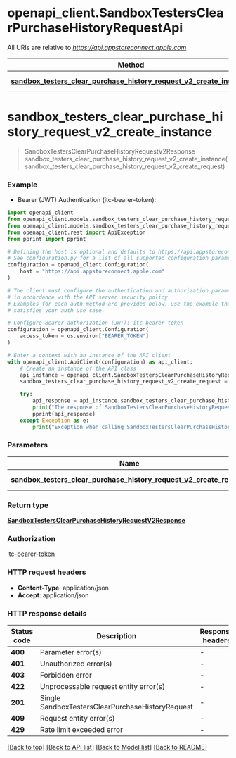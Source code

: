 # openapi_client.SandboxTestersClearPurchaseHistoryRequestApi

All URIs are relative to *https://api.appstoreconnect.apple.com*

Method | HTTP request | Description
------------- | ------------- | -------------
[**sandbox_testers_clear_purchase_history_request_v2_create_instance**](SandboxTestersClearPurchaseHistoryRequestApi.md#sandbox_testers_clear_purchase_history_request_v2_create_instance) | **POST** /v2/sandboxTestersClearPurchaseHistoryRequest | 


# **sandbox_testers_clear_purchase_history_request_v2_create_instance**
> SandboxTestersClearPurchaseHistoryRequestV2Response sandbox_testers_clear_purchase_history_request_v2_create_instance(sandbox_testers_clear_purchase_history_request_v2_create_request)

### Example

* Bearer (JWT) Authentication (itc-bearer-token):

```python
import openapi_client
from openapi_client.models.sandbox_testers_clear_purchase_history_request_v2_create_request import SandboxTestersClearPurchaseHistoryRequestV2CreateRequest
from openapi_client.models.sandbox_testers_clear_purchase_history_request_v2_response import SandboxTestersClearPurchaseHistoryRequestV2Response
from openapi_client.rest import ApiException
from pprint import pprint

# Defining the host is optional and defaults to https://api.appstoreconnect.apple.com
# See configuration.py for a list of all supported configuration parameters.
configuration = openapi_client.Configuration(
    host = "https://api.appstoreconnect.apple.com"
)

# The client must configure the authentication and authorization parameters
# in accordance with the API server security policy.
# Examples for each auth method are provided below, use the example that
# satisfies your auth use case.

# Configure Bearer authorization (JWT): itc-bearer-token
configuration = openapi_client.Configuration(
    access_token = os.environ["BEARER_TOKEN"]
)

# Enter a context with an instance of the API client
with openapi_client.ApiClient(configuration) as api_client:
    # Create an instance of the API class
    api_instance = openapi_client.SandboxTestersClearPurchaseHistoryRequestApi(api_client)
    sandbox_testers_clear_purchase_history_request_v2_create_request = openapi_client.SandboxTestersClearPurchaseHistoryRequestV2CreateRequest() # SandboxTestersClearPurchaseHistoryRequestV2CreateRequest | SandboxTestersClearPurchaseHistoryRequest representation

    try:
        api_response = api_instance.sandbox_testers_clear_purchase_history_request_v2_create_instance(sandbox_testers_clear_purchase_history_request_v2_create_request)
        print("The response of SandboxTestersClearPurchaseHistoryRequestApi->sandbox_testers_clear_purchase_history_request_v2_create_instance:\n")
        pprint(api_response)
    except Exception as e:
        print("Exception when calling SandboxTestersClearPurchaseHistoryRequestApi->sandbox_testers_clear_purchase_history_request_v2_create_instance: %s\n" % e)
```



### Parameters


Name | Type | Description  | Notes
------------- | ------------- | ------------- | -------------
 **sandbox_testers_clear_purchase_history_request_v2_create_request** | [**SandboxTestersClearPurchaseHistoryRequestV2CreateRequest**](SandboxTestersClearPurchaseHistoryRequestV2CreateRequest.md)| SandboxTestersClearPurchaseHistoryRequest representation | 

### Return type

[**SandboxTestersClearPurchaseHistoryRequestV2Response**](SandboxTestersClearPurchaseHistoryRequestV2Response.md)

### Authorization

[itc-bearer-token](../README.md#itc-bearer-token)

### HTTP request headers

 - **Content-Type**: application/json
 - **Accept**: application/json

### HTTP response details

| Status code | Description | Response headers |
|-------------|-------------|------------------|
**400** | Parameter error(s) |  -  |
**401** | Unauthorized error(s) |  -  |
**403** | Forbidden error |  -  |
**422** | Unprocessable request entity error(s) |  -  |
**201** | Single SandboxTestersClearPurchaseHistoryRequest |  -  |
**409** | Request entity error(s) |  -  |
**429** | Rate limit exceeded error |  -  |

[[Back to top]](#) [[Back to API list]](../README.md#documentation-for-api-endpoints) [[Back to Model list]](../README.md#documentation-for-models) [[Back to README]](../README.md)

